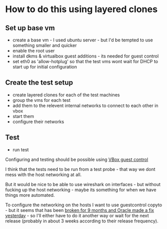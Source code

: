 # How to do this using layered clones

## Set up base vm
- create a base vm - I used ubuntu server - but I'd be tempted to use something smaller and quicker
- enable the root user
- install dkms & virtualbox guest additions - its needed for guest control
- set eth0 as 'allow-hotplug' so that the test vms wont wait for DHCP to start up for initial configuration

## Create the test setup
- create layered clones for each of the test machines
- group the vms for each test
- add them to the relevent internal networks to connect to each other in vbox
- start them
- configure their networks

## Test
- run test

Configuring and testing should be possible using [VBox guest control](https://www.virtualbox.org/manual/ch08.html#vboxmanage-guestcontrol)

I think that the tests need to be run from a test probe - that way we dont mess with the host networking at all.

But it would be nice to be able to use wireshark on interfaces - but without fucking up the host networking - maybe its something for when we have things more automated.

To configure the networking on the hosts I want to use guestcontrol copyto - but it seems that has been [broken for 9 months and Oracle made a fix yesterday](https://www.virtualbox.org/ticket/14336) - so I'll either have to do it another way or wait for the next release (probably in about 3 weeks according to their release frequency).

